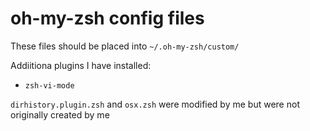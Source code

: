 # oh-my-zsh config files

These files should be placed into `~/.oh-my-zsh/custom/`

Addiitiona plugins I have installed:

- `zsh-vi-mode`

`dirhistory.plugin.zsh` and `osx.zsh` were modified by me but were not
originally created by me
